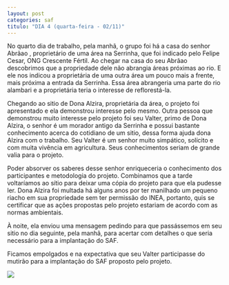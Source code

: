```yaml
---
layout: post
categories: saf
titulo: "DIA 4 (quarta-feira - 02/11)"
---
```


No quarto dia de trabalho, pela manhã, o grupo foi há a casa do senhor Abrãao , proprietário de uma área na Serrinha, que foi indicado pelo Felipe Cesar, ONG Crescente Fértil. Ao chegar na casa do seu Abrãao descobrimos que a propriedade dele não abrangia áreas próximas ao rio. E ele nos indicou a proprietária de uma outra área um pouco mais a frente, mais próxima a entrada da Serrinha. Essa área abrangeria uma parte do rio alambari e a proprietária teria o interesse de reflorestá-la. 

Chegando ao sitio de Dona Alzira, proprietária da área, o projeto foi apresentado e ela  demonstrou interesse pelo mesmo. Outra pessoa que demonstrou muito interesse pelo projeto foi seu Valter, primo de Dona Alzira,  o senhor é um morador antigo da Serrinha e possui bastante conhecimento acerca do cotidiano de um sitio, dessa forma ajuda dona Alzira com o trabalho. Seu Valter é um senhor muito simpático, solícito e com muita vivência em agricultura. Seus conhecimentos seriam de grande valia para o projeto. 

Poder absorver os saberes desse senhor enriqueceria o conhecimento dos participantes e metodologia do projeto. Combinamos que a tarde voltaríamos ao sítio para deixar uma cópia do projeto para que ela pudesse ler. Dona Alzira foi multada há alguns anos por ter manilhado um pequeno riacho em sua propriedade sem ter permissão do INEA, portanto, quis se certificar que as ações propostas pelo projeto estariam de acordo com as normas ambientais.

À noite, ela enviou uma mensagem pedindo para que passássemos em seu sitio no dia seguinte, pela manhã, para acertar com detalhes o que seria necessário para a implantação do SAF.

Ficamos empolgados e  na expectativa que seu Valter participasse do mutirão para a implantação do SAF proposto pelo projeto.

![](//c2.staticflickr.com/6/5802/31005731836_8d3efa183b_b.jpg)
